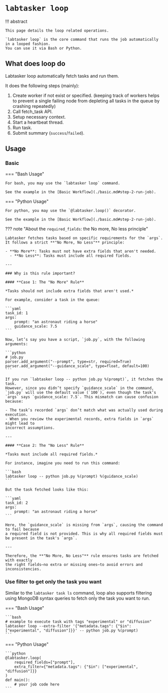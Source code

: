# `labtasker loop`

!!! abstract

    This page details the loop related operations.

    `labtasker loop` is the core command that runs the job automatically in a looped fashion.
    You can use it via Bash or Python.

## What does loop do

Labtasker loop automatically fetch tasks and run them.

It does the following steps (mainly):

1. Create worker if not exist or specified.
   (keeping track of workers helps to prevent a single failing node from depleting all tasks in the queue by crashing
   repeatedly)
2. Call fetch_task API.
3. Setup necessary context.
4. Start a heartbeat thread.
5. Run task.
6. Submit summary (`success`/`failed`).

## Usage

### Basic

=== "Bash Usage"

    For bash, you may use the `labtasker loop` command.

    See the example in the [Basic Workflow](./basic.md#step-2-run-job).

=== "Python Usage"

    For python, you may use the `@labtasker.loop()` decorator.

    See the example in the [Basic Workflow](./basic.md#step-2-run-job).

??? note "About the `required_fields`: the No more, No less principle"

    Labtasker fetches tasks based on specific requirements for the `args`.
    It follows a strict **"No More, No Less"** principle:

    - **No More**: Tasks must not have extra fields that aren't needed.
      - **No Less**: Tasks must include all required fields.

    ---

    ### Why is this rule important?

    #### **Case 1: The "No More" Rule**

    *Tasks should not include extra fields that aren't used.*

    For example, consider a task in the queue:

    ```yaml
    task_id: 1
    args:
        prompt: "an astronaut riding a horse"
        guidance_scale: 7.5
    ```

    Now, let’s say you have a script, `job.py`, with the following arguments:

    ```python
    # job.py
    parser.add_argument("--prompt", type=str, required=True)
    parser.add_argument("--guidance_scale", type=float, default=100)
    ```

    If you run `labtasker loop -- python job.py %(prompt)`, it fetches the task.
    However, since you didn’t specify `guidance_scale` in the command, `job.py` will use the default value (`100`), even though the task’s `args` says `guidance_scale: 7.5`. This mismatch can cause confusion because:

    - The task’s recorded `args` don’t match what was actually used during execution.
    - When you review the experimental records, extra fields in `args` might lead to
    incorrect assumptions.

    ---

    #### **Case 2: The "No Less" Rule**

    *Tasks must include all required fields.*

    For instance, imagine you need to run this command:

    ```bash
    labtasker loop -- python job.py %(prompt) %(guidance_scale)
    ```

    But the task fetched looks like this:

    ```yaml
    task_id: 2
    args:
        prompt: "an astronaut riding a horse"
    ```

    Here, the `guidance_scale` is missing from `args`, causing the command to fail because
    a required field is not provided. This is why all required fields must be present in the task's `args`.

    ---

    Therefore, the **"No More, No Less"** rule ensures tasks are fetched with exactly
    the right fields—no extra or missing ones—to avoid errors and inconsistencies.

### Use filter to get only the task you want

Similar to the `labtasker task ls` command, loop also supports filtering using MongoDB syntax queries
to fetch only the task you want to run.

=== "Bash Usage"

    ```bash
    # example to execute task with tags "experimental" or "diffusion"
    labtasker loop --extra-filter '{"metadata.tags": {"$in": ["experimental", "diffusion"]}}' -- python job.py %(prompt)
    ```

=== "Python Usage"

    ```python
    @labtasker.loop(
        required_fields=["prompt"],
        extra_filter={"metadata.tags": {"$in": ["experimental", "diffusion"]}}
    )
    def main():
        # your job code here
    ```
